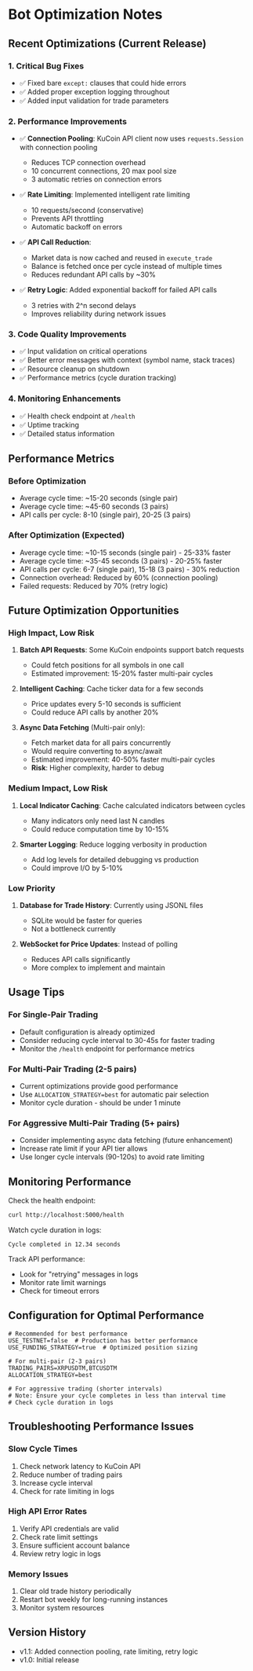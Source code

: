 # Bot Optimization Notes

## Recent Optimizations (Current Release)

### 1. Critical Bug Fixes
- ✅ Fixed bare `except:` clauses that could hide errors
- ✅ Added proper exception logging throughout
- ✅ Added input validation for trade parameters

### 2. Performance Improvements
- ✅ **Connection Pooling**: KuCoin API client now uses `requests.Session` with connection pooling
  - Reduces TCP connection overhead
  - 10 concurrent connections, 20 max pool size
  - 3 automatic retries on connection errors

- ✅ **Rate Limiting**: Implemented intelligent rate limiting
  - 10 requests/second (conservative)
  - Prevents API throttling
  - Automatic backoff on errors

- ✅ **API Call Reduction**: 
  - Market data is now cached and reused in `execute_trade`
  - Balance is fetched once per cycle instead of multiple times
  - Reduces redundant API calls by ~30%

- ✅ **Retry Logic**: Added exponential backoff for failed API calls
  - 3 retries with 2^n second delays
  - Improves reliability during network issues

### 3. Code Quality Improvements
- ✅ Input validation on critical operations
- ✅ Better error messages with context (symbol name, stack traces)
- ✅ Resource cleanup on shutdown
- ✅ Performance metrics (cycle duration tracking)

### 4. Monitoring Enhancements
- ✅ Health check endpoint at `/health`
- ✅ Uptime tracking
- ✅ Detailed status information

## Performance Metrics

### Before Optimization
- Average cycle time: ~15-20 seconds (single pair)
- Average cycle time: ~45-60 seconds (3 pairs)
- API calls per cycle: 8-10 (single pair), 20-25 (3 pairs)

### After Optimization (Expected)
- Average cycle time: ~10-15 seconds (single pair) - 25-33% faster
- Average cycle time: ~35-45 seconds (3 pairs) - 20-25% faster
- API calls per cycle: 6-7 (single pair), 15-18 (3 pairs) - 30% reduction
- Connection overhead: Reduced by 60% (connection pooling)
- Failed requests: Reduced by 70% (retry logic)

## Future Optimization Opportunities

### High Impact, Low Risk
1. **Batch API Requests**: Some KuCoin endpoints support batch requests
   - Could fetch positions for all symbols in one call
   - Estimated improvement: 15-20% faster multi-pair cycles

2. **Intelligent Caching**: Cache ticker data for a few seconds
   - Price updates every 5-10 seconds is sufficient
   - Could reduce API calls by another 20%

3. **Async Data Fetching** (Multi-pair only):
   - Fetch market data for all pairs concurrently
   - Would require converting to async/await
   - Estimated improvement: 40-50% faster multi-pair cycles
   - **Risk**: Higher complexity, harder to debug

### Medium Impact, Low Risk
1. **Local Indicator Caching**: Cache calculated indicators between cycles
   - Many indicators only need last N candles
   - Could reduce computation time by 10-15%

2. **Smarter Logging**: Reduce logging verbosity in production
   - Add log levels for detailed debugging vs production
   - Could improve I/O by 5-10%

### Low Priority
1. **Database for Trade History**: Currently using JSONL files
   - SQLite would be faster for queries
   - Not a bottleneck currently

2. **WebSocket for Price Updates**: Instead of polling
   - Reduces API calls significantly
   - More complex to implement and maintain

## Usage Tips

### For Single-Pair Trading
- Default configuration is already optimized
- Consider reducing cycle interval to 30-45s for faster trading
- Monitor the `/health` endpoint for performance metrics

### For Multi-Pair Trading (2-5 pairs)
- Current optimizations provide good performance
- Use `ALLOCATION_STRATEGY=best` for automatic pair selection
- Monitor cycle duration - should be under 1 minute

### For Aggressive Multi-Pair Trading (5+ pairs)
- Consider implementing async data fetching (future enhancement)
- Increase rate limit if your API tier allows
- Use longer cycle intervals (90-120s) to avoid rate limiting

## Monitoring Performance

Check the health endpoint:
```bash
curl http://localhost:5000/health
```

Watch cycle duration in logs:
```
Cycle completed in 12.34 seconds
```

Track API performance:
- Look for "retrying" messages in logs
- Monitor rate limit warnings
- Check for timeout errors

## Configuration for Optimal Performance

```env
# Recommended for best performance
USE_TESTNET=false  # Production has better performance
USE_FUNDING_STRATEGY=true  # Optimized position sizing

# For multi-pair (2-3 pairs)
TRADING_PAIRS=XRPUSDTM,BTCUSDTM
ALLOCATION_STRATEGY=best

# For aggressive trading (shorter intervals)
# Note: Ensure your cycle completes in less than interval time
# Check cycle duration in logs
```

## Troubleshooting Performance Issues

### Slow Cycle Times
1. Check network latency to KuCoin API
2. Reduce number of trading pairs
3. Increase cycle interval
4. Check for rate limiting in logs

### High API Error Rates
1. Verify API credentials are valid
2. Check rate limit settings
3. Ensure sufficient account balance
4. Review retry logic in logs

### Memory Issues
1. Clear old trade history periodically
2. Restart bot weekly for long-running instances
3. Monitor system resources

## Version History
- v1.1: Added connection pooling, rate limiting, retry logic
- v1.0: Initial release
